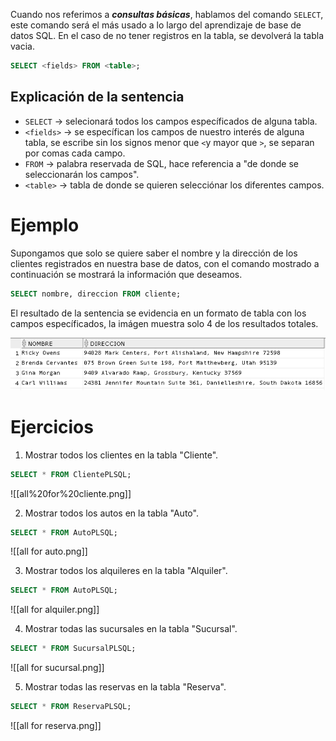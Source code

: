 Cuando nos referimos a ***consultas básicas***, hablamos del comando `SELECT`, este comando será el más usado a lo largo del aprendizaje de base de datos SQL. En el caso de no tener registros en la tabla, se devolverá la tabla vacia.

```sql
SELECT <fields> FROM <table>;
```

## Explicación de la sentencia

* `SELECT` $\rightarrow$ selecionará todos los campos específicados de alguna tabla.
* `<fields>` $\rightarrow$ se específican los campos de nuestro interés de alguna tabla, se escribe sin los signos menor que `<`y mayor que `>`, se separan por comas cada campo.
* `FROM` $\rightarrow$ palabra reservada de SQL, hace referencia a "de donde se seleccionarán los campos".
* `<table>` $\rightarrow$ tabla de donde se quieren selecciónar los diferentes campos.

# Ejemplo

Supongamos que solo se quiere saber el nombre y la dirección de los clientes registrados en nuestra base de datos, con el comando mostrado a continuación se mostrará la información que deseamos.

```sql
SELECT nombre, direccion FROM cliente;
```

El resultado de la sentencia se evidencia en un formato de tabla con los campos específicados, la imágen muestra solo 4 de los resultados totales.

![Ejemplificación del comando SELECT](../Screenshots/example%20SELECT.png)
# Ejercicios

1. Mostrar todos los clientes en la tabla "Cliente".

```sql
SELECT * FROM ClientePLSQL;
```

![[all%20for%20cliente.png]]

2. Mostrar todos los autos en la tabla "Auto".

```sql
SELECT * FROM AutoPLSQL;
```

![[all for auto.png]]

3. Mostrar todos los alquileres en la tabla "Alquiler".

```sql
SELECT * FROM AutoPLSQL;
```

![[all for alquiler.png]]

4. Mostrar todas las sucursales en la tabla "Sucursal".

```sql
SELECT * FROM SucursalPLSQL;
```

![[all for sucursal.png]]

5. Mostrar todas las reservas en la tabla "Reserva".

```sql
SELECT * FROM ReservaPLSQL;
```

  ![[all for reserva.png]]
  

